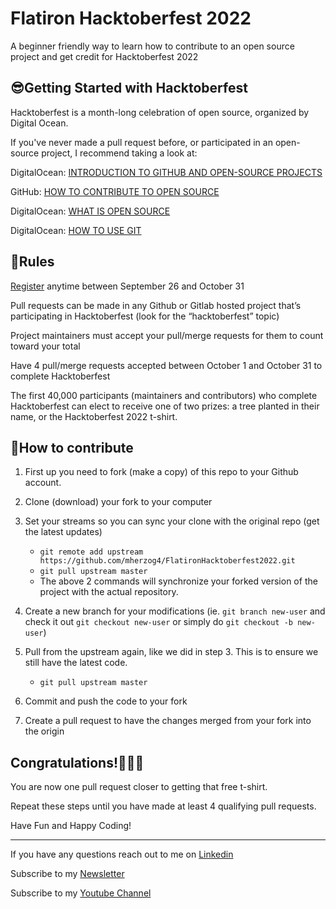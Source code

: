 # Flatiron Hacktoberfest 2022

A beginner friendly way to learn how to contribute to an open source project and get credit for Hacktoberfest 2022

## 😎Getting Started with Hacktoberfest
Hacktoberfest is a month-long celebration of open source, organized by Digital Ocean.

If you've never made a pull request before, or participated in an open-source project, I recommend taking a look at:

DigitalOcean: [INTRODUCTION TO GITHUB AND OPEN-SOURCE PROJECTS](https://www.digitalocean.com/community/tutorial_series/an-introduction-to-open-source)

GitHub: [HOW TO CONTRIBUTE TO OPEN SOURCE](https://opensource.guide/how-to-contribute/)

DigitalOcean: [WHAT IS OPEN SOURCE](https://www.digitalocean.com/community/tutorials/what-is-open-source)

DigitalOcean: [HOW TO USE GIT](https://www.digitalocean.com/community/cheatsheets/how-to-use-git-a-reference-guide)


## 👀Rules

[Register](https://hacktoberfest.com/) anytime between September 26 and October 31

Pull requests can be made in any Github or Gitlab hosted project that’s participating in Hacktoberfest (look for the “hacktoberfest” topic)

Project maintainers must accept your pull/merge requests for them to count toward your total

Have 4 pull/merge requests accepted between October 1 and October 31 to complete Hacktoberfest

The first 40,000 participants (maintainers and contributors) who complete Hacktoberfest can elect to receive one of two prizes: a tree planted in their name, or the Hacktoberfest 2022 t-shirt.

## 🚀How to contribute

1. First up you need to fork (make a copy) of this repo to your Github account.

2. Clone (download) your fork to your computer

3. Set your streams so you can sync your clone with the original repo (get the latest updates)

   - `git remote add upstream https://github.com/mherzog4/FlatironHacktoberfest2022.git`
   - `git pull upstream master`
   - The above 2 commands will synchronize your forked version of the project with the actual repository.

4.  Create a new branch for your modifications (ie. `git branch new-user` and check it out `git checkout new-user` or simply do `git checkout -b new-user`)


5. Pull from the upstream again, like we did in step 3. This is to ensure we still have the latest code.

    - `git pull upstream master`

6. Commit and push the code to your fork

7. Create a pull request to have the changes merged from your fork into the origin


## Congratulations!🥳🎉👏

You are now one pull request closer to getting that free t-shirt. 

Repeat these steps until you have made at least 4 qualifying pull requests.

Have Fun and Happy Coding!

<hr/>

If you have any questions reach out to me on [Linkedin](https://www.linkedin.com/in/mattherzog3/)

Subscribe to my [Newsletter](https://mattherzog.substack.com/)

Subscribe to my [Youtube Channel](https://www.youtube.com/channel/UCDzCTSF0N2HNG7lBDj22mFw)





